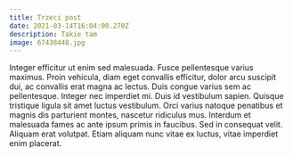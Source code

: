 ```yaml
---
title: Trzeci post
date: 2021-03-14T16:04:00.270Z
description: Takie tam
image: 67438448.jpg
---
```

Integer efficitur ut enim sed malesuada. Fusce pellentesque varius maximus. Proin vehicula, diam eget convallis efficitur, dolor arcu suscipit dui, ac convallis erat magna ac lectus. Duis congue varius sem ac pellentesque. Integer nec imperdiet mi. Duis id vestibulum sapien. Quisque tristique ligula sit amet luctus vestibulum. Orci varius natoque penatibus et magnis dis parturient montes, nascetur ridiculus mus. Interdum et malesuada fames ac ante ipsum primis in faucibus. Sed in consequat velit. Aliquam erat volutpat. Etiam aliquam nunc vitae ex luctus, vitae imperdiet enim placerat.